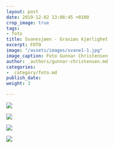 ```yaml
---
layout: post
date: 2019-12-02 13:08:45 +0100
crop_image: true
tags:
- foto
title: Svanesjøen - Grasiøs kjærlighet
excerpt: FOTO
image: "/assets/images/svane1-1.jpg"
image_caption: Foto Gunnar Christensen
author: _authors/gunnar-christensen.md
categories:
- _category/foto.md
publish_date: 
weight: 3

---
```

![](http://www.helping.no/svane2.jpg)

![](http://www.helping.no/svane3.jpg)

![](http://www.helping.no/svane8.jpg)

![](http://www.helping.no/svane1.jpg)
